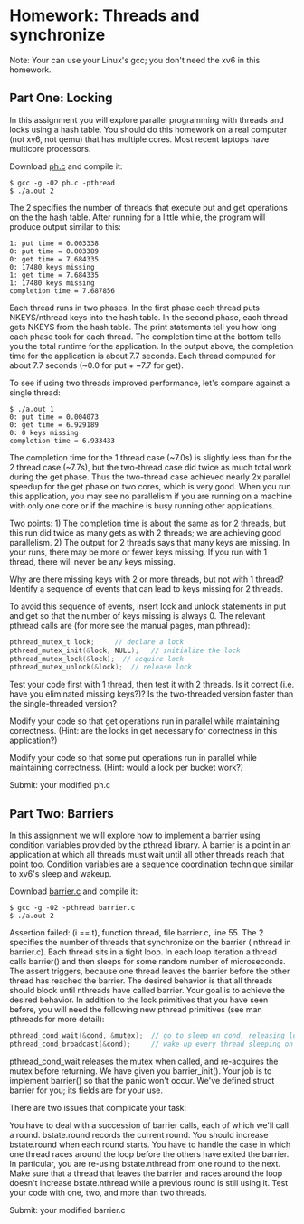 # Homework: Threads and synchronize

Note: Your can use your Linux's gcc; you don't need the xv6 in this homework.

## Part One: Locking

In this assignment you will explore parallel programming with threads and locks using a hash table. You should do this homework on a real computer (not xv6, not qemu) that has multiple cores. Most recent laptops have multicore processors. 

Download [ph.c](ph.c) and compile it:

```
$ gcc -g -O2 ph.c -pthread
$ ./a.out 2
```

The 2 specifies the number of threads that execute put and get operations on the the hash table.
After running for a little while, the program will produce output similar to this:

```
1: put time = 0.003338
0: put time = 0.003389
0: get time = 7.684335
0: 17480 keys missing
1: get time = 7.684335
1: 17480 keys missing
completion time = 7.687856
```

Each thread runs in two phases. In the first phase each thread puts NKEYS/nthread keys into the hash table. In the second phase, each thread gets NKEYS from the hash table. The print statements tell you how long each phase took for each thread. The completion time at the bottom tells you the total runtime for the application. In the output above, the completion time for the application is about 7.7 seconds. Each thread computed for about 7.7 seconds (~0.0 for put + ~7.7 for get).

To see if using two threads improved performance, let's compare against a single thread:

```
$ ./a.out 1
0: put time = 0.004073
0: get time = 6.929189
0: 0 keys missing
completion time = 6.933433
```

The completion time for the 1 thread case (~7.0s) is slightly less than for the 2 thread case (~7.7s), but the two-thread case did twice as much total work during the get phase. Thus the two-thread case achieved nearly 2x parallel speedup for the get phase on two cores, which is very good.
When you run this application, you may see no parallelism if you are running on a machine with only one core or if the machine is busy running other applications.

Two points: 1) The completion time is about the same as for 2 threads, but this run did twice as many gets as with 2 threads; we are achieving good parallelism. 2) The output for 2 threads says that many keys are missing. In your runs, there may be more or fewer keys missing. If you run with 1 thread, there will never be any keys missing.

Why are there missing keys with 2 or more threads, but not with 1 thread? Identify a sequence of events that can lead to keys missing for 2 threads.

To avoid this sequence of events, insert lock and unlock statements in put and get so that the number of keys missing is always 0. The relevant pthread calls are (for more see the manual pages, man pthread):

```c
pthread_mutex_t lock;     // declare a lock
pthread_mutex_init(&lock, NULL);   // initialize the lock
pthread_mutex_lock(&lock);  // acquire lock
pthread_mutex_unlock(&lock);  // release lock
```

Test your code first with 1 thread, then test it with 2 threads. Is it correct (i.e. have you eliminated missing keys?)? Is the two-threaded version faster than the single-threaded version?

Modify your code so that get operations run in parallel while maintaining correctness. (Hint: are the locks in get necessary for correctness in this application?)

Modify your code so that some put operations run in parallel while maintaining correctness. (Hint: would a lock per bucket work?)

Submit: your modified ph.c

## Part Two: Barriers

In this assignment we will explore how to implement a barrier using condition variables provided by the pthread library. A barrier is a point in an application at which all threads must wait until all other threads reach that point too. Condition variables are a sequence coordination technique similar to xv6's sleep and wakeup. 

Download [barrier.c](barrier.c) and compile it:
```
$ gcc -g -O2 -pthread barrier.c
$ ./a.out 2
```

Assertion failed: (i == t), function thread, file barrier.c, line 55.
The 2 specifies the number of threads that synchronize on the barrier ( nthread in barrier.c). Each thread sits in a tight loop. In each loop iteration a thread calls barrier() and then sleeps for some random number of microseconds. The assert triggers, because one thread leaves the barrier before the other thread has reached the barrier. The desired behavior is that all threads should block until nthreads have called barrier.
Your goal is to achieve the desired behavior. In addition to the lock primitives that you have seen before, you will need the following new pthread primitives (see man pthreads for more detail):
```c
pthread_cond_wait(&cond, &mutex);  // go to sleep on cond, releasing lock mutex
pthread_cond_broadcast(&cond);     // wake up every thread sleeping on cond
```

pthread_cond_wait releases the mutex when called, and re-acquires the mutex before returning.
We have given you barrier_init(). Your job is to implement barrier() so that the panic won't occur. We've defined struct barrier for you; its fields are for your use.

There are two issues that complicate your task:

You have to deal with a succession of barrier calls, each of which we'll call a round. bstate.round records the current round. You should increase bstate.round when each round starts.
You have to handle the case in which one thread races around the loop before the others have exited the barrier. In particular, you are re-using bstate.nthread from one round to the next. Make sure that a thread that leaves the barrier and races around the loop doesn't increase bstate.nthread while a previous round is still using it.
Test your code with one, two, and more than two threads.

Submit: your modified barrier.c

